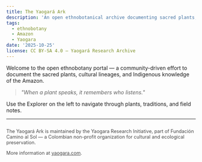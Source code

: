 ```yaml
---
title: The Yaogará Ark
description: 'An open ethnobotanical archive documenting sacred plants, cultural lineages, and Indigenous ecological knowledge of the Amazon.'
tags:
  - ethnobotany
  - Amazon
  - Yaogara
date: '2025-10-25'
license: CC BY-SA 4.0 – Yaogará Research Archive
---
```

Welcome to the open ethnobotany portal — a community-driven effort to document the sacred plants, cultural lineages, and Indigenous knowledge of the Amazon.

> *"When a plant speaks, it remembers who listens."*

Use the Explorer on the left to navigate through plants, traditions, and field notes.

---

<footer style="margin-top:2em; font-size:0.9em; opacity:0.8;">
  <p>The Yaogará Ark is maintained by the Yaogara Research Initiative, part of Fundación Camino al Sol — a Colombian non-profit organization for cultural and ecological preservation.</p>
  <p>More information at <a href="https://yaogara.com" target="_blank" rel="noopener">yaogara.com</a>.</p>
</footer>
